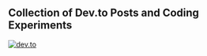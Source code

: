 ## Collection of Dev.to Posts and Coding Experiments

[![dev.to](https://img.shields.io/badge/dev.to/rodrigoantunes-0A0A0A?style=for-the-badge&logo=devdotto&logoColor=white)](https://dev.to/rodrigoantunes)

<!-- 
## Technologies Used
These experiments primarily leverage the following technologies:

![html5](https://img.shields.io/badge/HTML5-E34F26?style=for-the-badge&logo=html5&logoColor=white)
![css3](https://img.shields.io/badge/CSS3-1572B6?style=for-the-badge&logo=css3&logoColor=white)
![javascript](https://img.shields.io/badge/JavaScript-323330?style=for-the-badge&logo=javascript&logoColor=F7DF1E) 
-->
